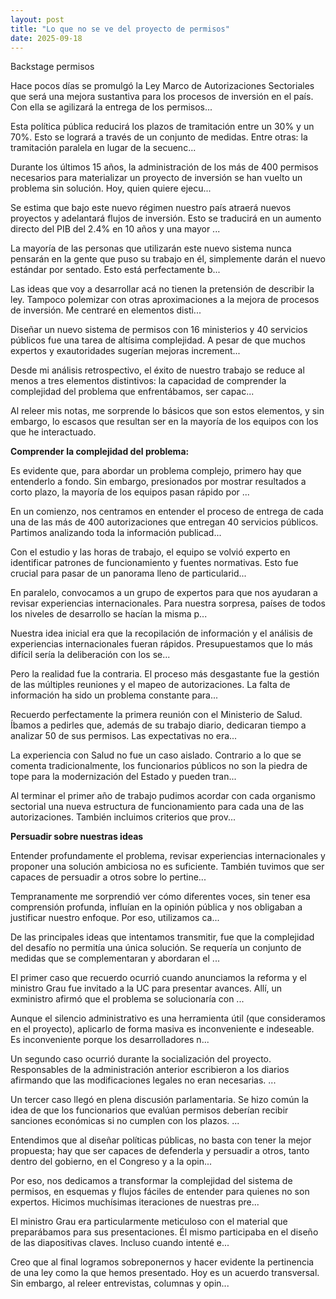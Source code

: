 ```yaml
---
layout: post
title: "Lo que no se ve del proyecto de permisos"
date: 2025-09-18
---
```


Backstage permisos

Hace pocos días se promulgó la Ley Marco de Autorizaciones Sectoriales que será una mejora sustantiva para los procesos de inversión en el país. Con ella se agilizará la entrega de los permisos...

Esta política pública reducirá los plazos de tramitación entre un 30% y un 70%. Esto se logrará a través de un conjunto de medidas. Entre otras: la tramitación paralela en lugar de la secuenc...

Durante los últimos 15 años, la administración de los más de 400 permisos necesarios para materializar un proyecto de inversión se han vuelto un problema sin solución. Hoy, quien quiere ejecu...

Se estima que bajo este nuevo régimen nuestro país atraerá nuevos proyectos y adelantará flujos de inversión. Esto se traducirá en un aumento directo del PIB del 2.4% en 10 años y una mayor ...

La mayoría de las personas que utilizarán este nuevo sistema nunca pensarán en la gente que puso su trabajo en él, simplemente darán el nuevo estándar por sentado. Esto está perfectamente b...

Las ideas que voy a desarrollar acá no tienen la pretensión de describir la ley. Tampoco polemizar con otras aproximaciones a la mejora de procesos de inversión. Me centraré en elementos disti...

Diseñar un nuevo sistema de permisos con 16 ministerios y 40 servicios públicos fue una tarea de altísima complejidad. A pesar de que muchos expertos y exautoridades sugerían mejoras increment...

Desde mi análisis retrospectivo, el éxito de nuestro trabajo se reduce al menos a tres elementos distintivos: la capacidad de comprender la complejidad del problema que enfrentábamos, ser capac...

Al releer mis notas, me sorprende lo básicos que son estos elementos, y sin embargo, lo escasos que resultan ser en la mayoría de los equipos con los que he interactuado.

**Comprender la complejidad del problema:**

Es evidente que, para abordar un problema complejo, primero hay que entenderlo a fondo. Sin embargo, presionados por mostrar resultados a corto plazo, la mayoría de los equipos pasan rápido por ...

En un comienzo, nos centramos en entender el proceso de entrega de cada una de las más de 400 autorizaciones que entregan 40 servicios públicos. Partimos analizando toda la información publicad...

Con el estudio y las horas de trabajo, el equipo se volvió experto en identificar patrones de funcionamiento y fuentes normativas. Esto fue crucial para pasar de un panorama lleno de particularid...

En paralelo, convocamos a un grupo de expertos para que nos ayudaran a revisar experiencias internacionales. Para nuestra sorpresa, países de todos los niveles de desarrollo se hacían la misma p...

Nuestra idea inicial era que la recopilación de información y el análisis de experiencias internacionales fueran rápidos. Presupuestamos que lo más difícil sería la deliberación con los se...

Pero la realidad fue la contraria. El proceso más desgastante fue la gestión de las múltiples reuniones y el mapeo de autorizaciones. La falta de información ha sido un problema constante para...

Recuerdo perfectamente la primera reunión con el Ministerio de Salud. Íbamos a pedirles que, además de su trabajo diario, dedicaran tiempo a analizar 50 de sus permisos. Las expectativas no era...

La experiencia con Salud no fue un caso aislado. Contrario a lo que se comenta tradicionalmente, los funcionarios públicos no son la piedra de tope para la modernización del Estado y pueden tran...

Al terminar el primer año de trabajo pudimos acordar con cada organismo sectorial una nueva estructura de funcionamiento para cada una de las autorizaciones. También incluimos criterios que prov...

**Persuadir sobre nuestras ideas**

Entender profundamente el problema, revisar experiencias internacionales y proponer una solución ambiciosa no es suficiente. También tuvimos que ser capaces de persuadir a otros sobre lo pertine...

Tempranamente me sorprendió ver cómo diferentes voces, sin tener esa comprensión profunda, influían en la opinión pública y nos obligaban a justificar nuestro enfoque. Por eso, utilizamos ca...

De las principales ideas que intentamos transmitir, fue que la complejidad del desafío no permitía una única solución. Se requería un conjunto de medidas que se complementaran y abordaran el ...

El primer caso que recuerdo ocurrió cuando anunciamos la reforma y el ministro Grau fue invitado a la UC para presentar avances. Allí, un exministro afirmó que el problema se solucionaría con ...

Aunque el silencio administrativo es una herramienta útil (que consideramos en el proyecto), aplicarlo de forma masiva es inconveniente e indeseable. Es inconveniente porque los desarrolladores n...

Un segundo caso ocurrió durante la socialización del proyecto. Responsables de la administración anterior escribieron a los diarios afirmando que las modificaciones legales no eran necesarias. ...

Un tercer caso llegó en plena discusión parlamentaria. Se hizo común la idea de que los funcionarios que evalúan permisos deberían recibir sanciones económicas si no cumplen con los plazos. ...

Entendimos que al diseñar políticas públicas, no basta con tener la mejor propuesta; hay que ser capaces de defenderla y persuadir a otros, tanto dentro del gobierno, en el Congreso y a la opin...

Por eso, nos dedicamos a transformar la complejidad del sistema de permisos, en esquemas y flujos fáciles de entender para quienes no son expertos. Hicimos muchísimas iteraciones de nuestras pre...

El ministro Grau era particularmente meticuloso con el material que preparábamos para sus presentaciones. Él mismo participaba en el diseño de las diapositivas claves. Incluso cuando intenté e...

Creo que al final logramos sobreponernos y hacer evidente la pertinencia de una ley como la que hemos presentado. Hoy es un acuerdo transversal. Sin embargo, al releer entrevistas, columnas y opin...